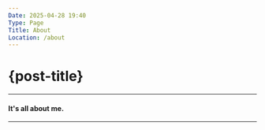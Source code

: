 ```yaml
---
Date: 2025-04-28 19:40
Type: Page
Title: About
Location: /about
---
```


# {post-title}

---

#### It's all about me.

---
